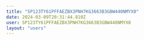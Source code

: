 ```yaml
---
title: "SP123TY61PFFAEZBX3PNH7KG3663B3GBW440NMYX0"
date: 2024-03-09T20:31:44.810Z
user: SP123TY61PFFAEZBX3PNH7KG3663B3GBW440NMYX0
layout: "users"
---
```

    